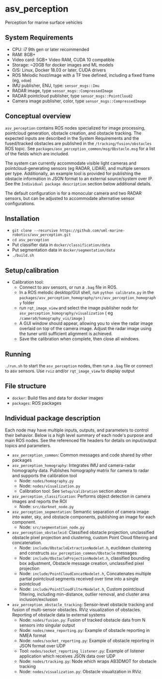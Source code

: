 # asv_perception
Perception for marine surface vehicles

## System Requirements
*  CPU:  i7 9th gen or later recommended
*  RAM:  8GB+
*  Video card:  5GB+ Video RAM, CUDA 10 compatible
*  Storage:  ~20GB for docker images and ML models
*  O/S:  Linux, Docker 18.03 or later, CUDA drivers
*  ROS Melodic host/image with a TF tree defined, including a fixed frame (eg, `odom`)
*  IMU publisher, ENU, type:  `sensor_msgs::Imu`
*  RADAR image, type `sensor_msgs::CompressedImage`
*  RADAR pointcloud publisher, type `sensor_msgs::PointCloud2`
*  Camera image publisher, color, type `sensor_msgs::CompressedImage`

## Conceptual overview
`asv_perception` contains ROS nodes specialized for image processing, pointcloud generation, obstacle creation, and obstacle tracking.  The expected inputs are described in the System Requirements and the fused/tracked obstacles are published in the `/tracking/fusion/obstacles` ROS topic.  See `packages/asv_perception_common/msg/Obstacle.msg` for a list of the fields which are included.

The system can currently accommodate visible light cameras and pointcloud-generating sensors (eg RADAR, LIDAR), and multiple sensors per type.  Additionally, an example tool is provided for publishing the obstacle information in JSON format to an external source/system over IP.  See the `Individual package description` section below additional details.

The default configuration is for a monocular camera and two RADAR sensors, but can be adjusted to accommodate alternative sensor configurations.

## Installation
*  `git clone --recursive https://github.com/uml-marine-robotics/asv_perception.git`
*  `cd asv_perception`
*  Put classifier data in `docker/classification/data`
*  Put segmentation data in `docker/segmentation/data`
*  `./build.sh`

## Setup/calibration
* Calibration tool:
    * Connect to asv sensors, or run a `.bag` file in ROS.
    * In a ROS melodic desktop/GUI shell, run `python calibrate.py` in the `packages/asv_perception_homography/src/asv_perception_homography` folder
    * run `rqt_image_view` and select the image publisher node for `asv_perception_homography/visualization` ( eg `/camera0/homography_vis/image` )
    * A GUI window should appear, allowing you to view the radar image overlaid on top of the camera image.  Adjust the radar image using the tuner until sufficient alignment is achieved.
    * Save the calibration when complete, then close all windows.

## Running
`./run.sh` to start the `asv_perception` nodes, then run a `.bag` file or connect to asv sensors.  Use `rviz` and/or `rqt_image_view` to display output

## File structure
*  `docker`:  Build files and data for docker images
*  `packages`:  ROS packages

## Individual package description
Each node may have multiple inputs, outputs, and parameters to control their behavior.  Below is a high level summary of each node's purpose and main ROS nodes.  See the referenced file headers for details on input/output topics and parameters.

* `asv_perception_common`:  Common messages and code shared by other packages
* `asv_perception_homography`:  Integrates IMU and camera-radar homography data.  Publishes homography matrix for camera to radar and supports the calibration tool
    * Node:  `nodes/homography.py`
    * Node:  `nodes/visualization.py`
    * Calibration tool:  See `Setup/calibration` section above
* `asv_perception_classification`:  Performs object detection in camera images and reports the ROI
    * Node:  `src/darknet_node.py`
* `asv_perception_segmentation`:  Semantic separation of camera image into water, sky, and obstacle components, publishing an image for each component.
    * Node:  `src/segmentation_node.py`
* `asv_perception_obstacleid`:  Classified obstacle projection, unclassified obstacle pixel projection and clustering, custom Point Cloud filtering and concatenation.
    * Node:  `include/ObstacleExtractionNodelet.h`, euclidean clustering and constructs `asv_perception_common/Obstacle` messages
    * Node:  `include/ObstacleProjectionNodelet.h`, classified bounding box adjustment, Obstacle message creation, unclassified pixel projection
    * Node:  `include/PointCloudConcatNodelet.h`, Concatenates multiple partial pointcloud segments received over time into a single pointcloud
    * Node:  `include/PointCloudFilterNodelet.h`, Custom pointcloud filtering, including min-distance, outlier removal, and cluster area inclusion/exclusion
* `asv_perception_obstacle_tracking`:  Sensor-level obstacle tracking and fusion of multi-sensor obstacles.  RViz visualization of obstacles.  Reporting of obstacle data to external systems
    * Node:  `nodes/fusion.py`:  Fusion of tracked obstacle data from N sensors into singular output
    * Node:  `nodes/nmea_reporting.py`:  Example of obstacle reporting in NMEA format
    * Node:  `nodes/socket_reporting.py`:  Example of obstacle reporting in JSON format over UDP
    * Tool:  `nodes/socket_reporting_listener.py`:  Example of listener application which receives JSON data over UDP
    * Node:  `nodes/tracking.py`:  Node which wraps AB3DMOT for obstacle tracking
    * Node:  `nodes/visualization.py`:  Obstacle visualization in RViz